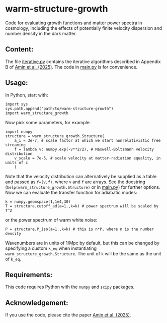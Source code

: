 # warm-structure-growth
Code for evaluating growth functions and matter power spectra in cosmology, including the effects of potentially finite velocity dispersion and number density in the dark matter.

## Content:

The file [iterative.py](warm_structure_growth/iterative.py) contains the iterative algorithms described in Appendix B of [Amin et al. (2025)](https://arxiv.org/abs/2503.20881). The code in [main.py](warm_structure_growth/main.py) is for convenience.

## Usage:
In Python, start with:

```
import sys
sys.path.append("path/to/warm-structure-growth")
import warm_structure_growth
```

Now pick some parameters, for example:

```
import numpy
structure = warm_structure_growth.Structure(
    a_i = 3e-7, # scale factor at which we start nonrelativistic free streaming
    f = lambda v: numpy.exp(-v**2/2), # Maxwell-Boltzmann velocity distribution
    v_scale = 7e-5, # scale velocity at matter-radiation equality, in units of c
    )
```

Note that the velocity distribution can alternatively be supplied as a table and passed as `f=(v,f)`, where `v` and `f` are arrays. See the docstring (`help(warm_structure_growth.Structure)` or in [main.py](warm_structure_growth/main.py)) for further options. Now we can evaluate the transfer function for adiabatic modes:

```
k = numpy.geomspace(1,1e4,30)
T = structure.cutoff_ad(a=1.,k=k) # power spectrum will be scaled by T^2
```

or the power spectrum of warm white noise:

```
P = structure.P_iso(a=1.,k=k) # this is n*P, where n is the number density
```

Wavenumbers are in units of 1/Mpc by default, but this can be changed by specifying a custom `k_eq` when instantiating `warm_structure_growth.Structure`. The unit of `k` will be the same as the unit of `k_eq`.

## Requirements:

This code requires Python with the `numpy` and `scipy` packages.

## Acknowledgement:

If you use the code, please cite the paper [Amin et al. (2025)](https://arxiv.org/abs/2503.20881).
